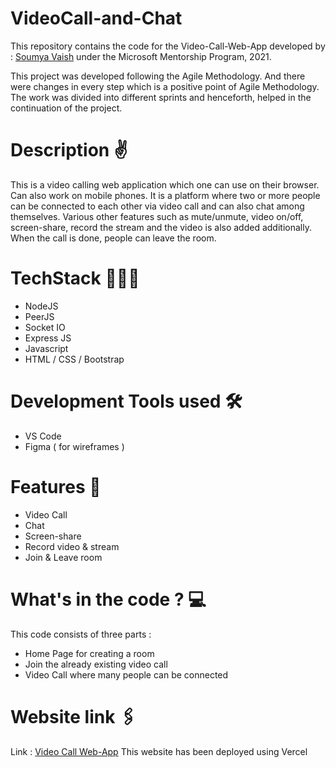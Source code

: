 # VideoCall-and-Chat

This repository contains the code for the Video-Call-Web-App developed by : [Soumya Vaish](https://github.com/Saumya0206) under the Microsoft Mentorship Program, 2021. 

This project was developed following the Agile Methodology. And there were changes in every step which is a positive point of Agile Methodology. The work was divided into different sprints and henceforth, helped in the continuation of the project. 

# Description ✌
This is a video calling web application which one can use on their browser. Can also work on mobile phones.
It is a platform where two or more people can be connected to each other via video call and can also chat among themselves. Various other features such as mute/unmute, video on/off, screen-share, record the stream and the video is also added additionally. When the call is done, people can leave the room. 

# TechStack 👩🏻‍💻
* NodeJS
* PeerJS
* Socket IO
* Express JS
* Javascript
* HTML / CSS / Bootstrap

# Development Tools used 🛠
* VS Code
* Figma ( for wireframes )

# Features 📃
* Video Call
* Chat 
* Screen-share
* Record video & stream
* Join & Leave room

# What's in the code ? 💻
This code consists of three parts :
* Home Page for creating a room
* Join the already existing video call
* Video Call where many people can be connected



# Website link 🖇
Link : [Video Call Web-App](https://visio-connect-htqo.vercel.app/?vercelToolbarCode=gDy-6IvK104VV0-)
This website has been deployed using Vercel
